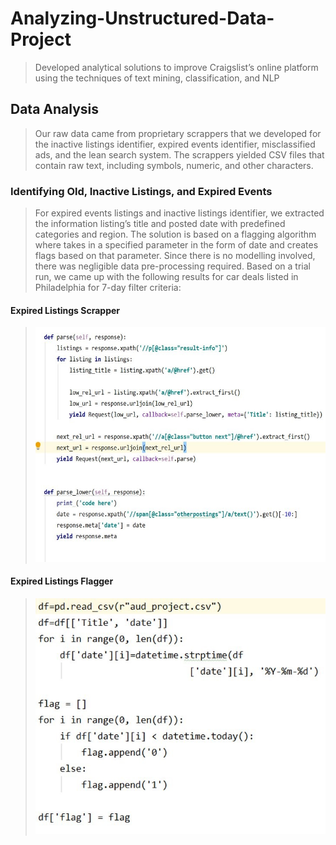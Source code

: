 # Analyzing-Unstructured-Data-Project

>Developed analytical solutions to improve Craigslist’s online platform using the techniques of text mining, classification, and NLP

## Data Analysis

>Our raw data came from proprietary scrappers that we developed for the inactive listings identifier, expired events identifier, misclassified ads, and the lean search system. The scrappers yielded CSV files that contain raw text, including symbols, numeric, and other characters.

### Identifying Old, Inactive Listings, and Expired Events

> For expired events listings and inactive listings identifier, we extracted the information listing’s title and posted date with predefined categories and region. The solution is based on a flagging algorithm where takes in a specified parameter in the form of date and creates flags based on that parameter. Since there is no modelling involved, there was negligible data pre-processing required. Based on a trial run, we came up with the following results for car deals listed in Philadelphia for 7-day filter criteria:

>

#### Expired Listings Scrapper 

>![](image/1.jpg)

#### Expired Listings Flagger

>![](image/2.jpg)

